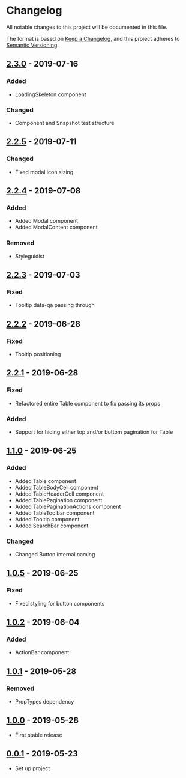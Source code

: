 # Changelog
All notable changes to this project will be documented in this file.

The format is based on [Keep a Changelog](https://keepachangelog.com/en/1.0.0/),
and this project adheres to [Semantic Versioning](https://semver.org/spec/v2.0.0.html).

## [2.3.0] - 2019-07-16
### Added
- LoadingSkeleton component

### Changed
- Component and Snapshot test structure

## [2.2.5] - 2019-07-11
### Changed
- Fixed modal icon sizing

## [2.2.4] - 2019-07-08
### Added
- Added Modal component
- Added ModalContent component

### Removed
- Styleguidist

## [2.2.3] - 2019-07-03
### Fixed
- Tooltip data-qa passing through

## [2.2.2] - 2019-06-28
### Fixed
- Tooltip positioning

## [2.2.1] - 2019-06-28
### Fixed
- Refactored entire Table component to fix passing its props

### Added
- Support for hiding either top and/or bottom pagination for Table

## [1.1.0] - 2019-06-25
### Added
- Added Table component
- Added TableBodyCell component
- Added TableHeaderCell component
- Added TablePagination component
- Added TablePaginationActions component
- Added TableToolbar component
- Added Tooltip component
- Added SearchBar component

### Changed
- Changed Button internal naming

## [1.0.5] - 2019-06-25
### Fixed
- Fixed styling for button components

## [1.0.2] - 2019-06-04
### Added
- ActionBar component

## [1.0.1] - 2019-05-28
### Removed
- PropTypes dependency

## [1.0.0] - 2019-05-28
- First stable release

## [0.0.1] - 2019-05-23
- Set up project

[2.3.0]: https://github.com/RWS-NL/air-node-packages/compare/webcomponents-v2.2.5...webcomponents-v2.3.0
[2.2.5]: https://github.com/RWS-NL/air-node-packages/compare/webcomponents-v2.2.4...webcomponents-v2.2.5
[2.2.4]: https://github.com/RWS-NL/air-node-packages/compare/webcomponents-v2.2.3...webcomponents-v2.2.4
[2.2.3]: https://github.com/RWS-NL/air-node-packages/compare/webcomponents-v2.2.2...webcomponents-v2.2.3
[2.2.2]: https://github.com/RWS-NL/air-node-packages/compare/webcomponents-v2.2.1...webcomponents-v2.2.2
[2.2.1]: https://github.com/RWS-NL/air-node-packages/compare/webcomponents-v1.1.0...webcomponents-v2.2.1
[1.1.0]: https://github.com/RWS-NL/air-node-packages/compare/webcomponents-v1.0.5...webcomponents-v1.1.0
[1.0.5]: https://github.com/RWS-NL/air-node-packages/compare/webcomponents-v1.0.2...webcomponents-v1.0.5
[1.0.2]: https://github.com/RWS-NL/air-node-packages/compare/webcomponents-v1.0.1...webcomponents-v1.0.2
[1.0.1]: https://github.com/RWS-NL/air-node-packages/compare/webcomponents-v1.0.0...webcomponents-v1.0.1
[1.0.0]: https://github.com/RWS-NL/air-node-packages/compare/webcomponents-v0.0.1...webcomponents-v1.0.0
[0.0.1]: https://github.com/RWS-NL/air-node-packages/releases/tag/webcomponents-v0.0.1